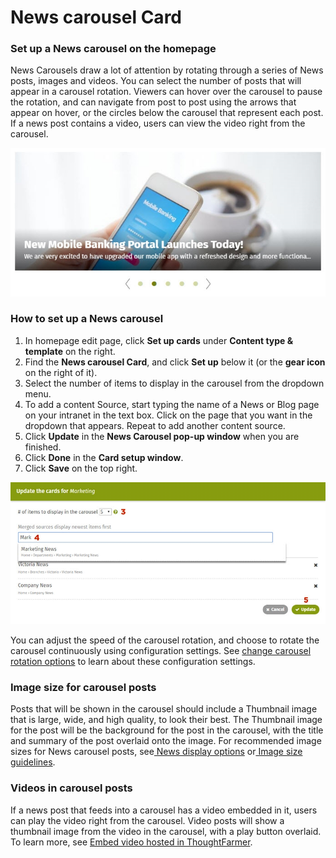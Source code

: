# News carousel Card

### Set up a News carousel on the homepage <a id="section2"></a>

News Carousels draw a lot of attention by rotating through a series of News posts, images and videos. You can select the number of posts that will appear in a carousel rotation. Viewers can hover over the carousel to pause the rotation, and can navigate from post to post using the arrows that appear on hover, or the circles below the carousel that represent each post. If a news post contains a video, users can view the video right from the carousel.

![](../../../../.gitbook/assets/1%20%2895%29.jpg)



### How to set up a News carousel

1. In homepage edit page, click **Set up cards** under **Content type & template** on the right.
2. Find the **News carousel Card**, and click **Set up** below it \(or the **gear icon** on the right of it\).
3. Select the number of items to display in the carousel from the dropdown menu.
4. To add a content Source, start typing the name of a News or Blog page on your intranet in the text box. Click on the page that you want in the dropdown that appears. Repeat to add another content source.
5. Click **Update** in the **News Carousel pop-up window** when you are finished.
6. Click **Done** in the **Card setup window**.
7. Click **Save** on the top right.

![](../../../../.gitbook/assets/2%20%2863%29.jpg)

You can adjust the speed of the carousel rotation, and choose to rotate the carousel continuously using configuration settings. See [change carousel rotation options](../../../advanced-configuration/configuration-settings/change-carousel-rotation-options.md) to learn about these configuration settings.

### Image size for carousel posts

Posts that will be shown in the carousel should include a Thumbnail image that is large, wide, and high quality, to look their best. The Thumbnail image for the post will be the background for the post in the carousel, with the title and summary of the post overlaid onto the image. For recommended image sizes for News carousel posts, see[ News display options](news-cards/news-display-options.md) or[ Image size guidelines](../../customize-your-theme/modify-the-look-of-your-intranet/image-size-guidlines.md).

### Videos in carousel posts

If a news post that feeds into a carousel has a video embedded in it, users can play the video right from the carousel. Video posts will show a thumbnail image from the video in the carousel, with a play button overlaid. To learn more, see [Embed video hosted in ThoughtFarmer](../../../../using-thoughtfarmer/edit-page-contents/embed-video/embed-video-hosted-in-thoughtfarmer.md).  



